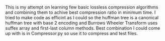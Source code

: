 This is my attempt on learning few basic lossless compression algorithms and combining them to achive best compression ratio in minimum time.
I tried to make code as efficint as I could so the huffman tree is a canonical huffman tree with base 2 encoding and Burrows Wheeler Transform uses suffex array and first-last column methods.
Best combination I could come up with is in Compressor.py so use it to compress and test files.